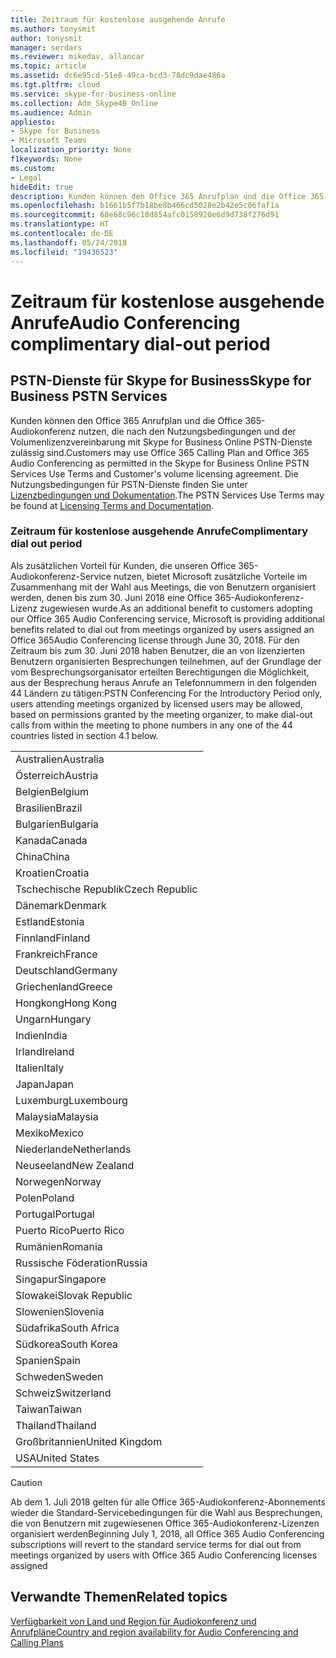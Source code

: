 ```yaml
---
title: Zeitraum für kostenlose ausgehende Anrufe
ms.author: tonysmit
author: tonysmit
manager: serdars
ms.reviewer: mikedav, allancar
ms.topic: article
ms.assetid: dc6e95cd-51e8-49ca-bcd3-78dc9dae486a
ms.tgt.pltfrm: cloud
ms.service: skype-for-business-online
ms.collection: Adm_Skype4B_Online
ms.audience: Admin
appliesto:
- Skype for Business
- Microsoft Teams
localization_priority: None
f1keywords: None
ms.custom:
- Legal
hideEdit: true
description: Kunden können den Office 365 Anrufplan und die Office 365-Audiokonferenz nutzen, die nach den Nutzungsbedingungen und der Volumenlizenzvereinbarung mit Skype for Business Online PSTN-Dienste zulässig sind.
ms.openlocfilehash: b1661b5f7b18be8b466cd5028e2b42e5c06faf1a
ms.sourcegitcommit: 68e68c96c18d854afc0158920e6d9d738f276d91
ms.translationtype: HT
ms.contentlocale: de-DE
ms.lasthandoff: 05/24/2018
ms.locfileid: "19436523"
---
```

# <a name="audio-conferencing-complimentary-dial-out-period"></a><span data-ttu-id="249e8-103">Zeitraum für kostenlose ausgehende Anrufe</span><span class="sxs-lookup"><span data-stu-id="249e8-103">Audio Conferencing complimentary dial-out period</span></span>

## <a name="skype-for-business-pstn-services"></a><span data-ttu-id="249e8-104">PSTN-Dienste für Skype for Business</span><span class="sxs-lookup"><span data-stu-id="249e8-104">Skype for Business PSTN Services</span></span>

<span data-ttu-id="249e8-105">Kunden können den Office 365 Anrufplan und die Office 365-Audiokonferenz nutzen, die nach den Nutzungsbedingungen und der Volumenlizenzvereinbarung mit Skype for Business Online PSTN-Dienste zulässig sind.</span><span class="sxs-lookup"><span data-stu-id="249e8-105">Customers may use Office 365 Calling Plan and Office 365 Audio Conferencing as permitted in the Skype for Business Online PSTN Services Use Terms and Customer's volume licensing agreement.</span></span> <span data-ttu-id="249e8-106">Die Nutzungsbedingungen für PSTN-Dienste finden Sie unter [Lizenzbedingungen und Dokumentation](http://www.microsoftvolumelicensing.com/DocumentSearch.aspx?Mode=2&amp;Keyword=PSTN).</span><span class="sxs-lookup"><span data-stu-id="249e8-106">The PSTN Services Use Terms may be found at [Licensing Terms and Documentation](http://www.microsoftvolumelicensing.com/DocumentSearch.aspx?Mode=2&amp;Keyword=PSTN).</span></span>
  
### <a name="complimentary-dial-out-period"></a><span data-ttu-id="249e8-107">Zeitraum für kostenlose ausgehende Anrufe</span><span class="sxs-lookup"><span data-stu-id="249e8-107">Complimentary dial out period</span></span>

<span data-ttu-id="249e8-108">Als zusätzlichen Vorteil für Kunden, die unseren Office 365-Audiokonferenz-Service nutzen, bietet Microsoft zusätzliche Vorteile im Zusammenhang mit der Wahl aus Meetings, die von Benutzern organisiert werden, denen bis zum 30. Juni 2018 eine Office 365-Audiokonferenz-Lizenz zugewiesen wurde.</span><span class="sxs-lookup"><span data-stu-id="249e8-108">As an additional benefit to customers adopting our Office 365 Audio Conferencing service, Microsoft is providing additional benefits related to dial out from meetings organized by users assigned an Office 365Audio Conferencing license through June 30, 2018.</span></span> <span data-ttu-id="249e8-109">Für den Zeitraum bis zum 30. Juni 2018 haben Benutzer, die an von lizenzierten Benutzern organisierten Besprechungen teilnehmen, auf der Grundlage der vom Besprechungsorganisator erteilten Berechtigungen die Möglichkeit, aus der Besprechung heraus Anrufe an Telefonnummern in den folgenden 44 Ländern zu tätigen:</span><span class="sxs-lookup"><span data-stu-id="249e8-109">PSTN Conferencing For the Introductory Period only, users attending meetings organized by licensed users may be allowed, based on permissions granted by the meeting organizer, to make dial-out calls from within the meeting to phone numbers in any one of the 44 countries listed in section 4.1 below.</span></span>
  
|    |
|-----|
|<span data-ttu-id="249e8-110">Australien</span><span class="sxs-lookup"><span data-stu-id="249e8-110">Australia</span></span>  <br/> |
|<span data-ttu-id="249e8-111">Österreich</span><span class="sxs-lookup"><span data-stu-id="249e8-111">Austria</span></span>  <br/> |
|<span data-ttu-id="249e8-112">Belgien</span><span class="sxs-lookup"><span data-stu-id="249e8-112">Belgium</span></span>  <br/> |
|<span data-ttu-id="249e8-113">Brasilien</span><span class="sxs-lookup"><span data-stu-id="249e8-113">Brazil</span></span>  <br/> |
|<span data-ttu-id="249e8-114">Bulgarien</span><span class="sxs-lookup"><span data-stu-id="249e8-114">Bulgaria</span></span>  <br/> |
|<span data-ttu-id="249e8-115">Kanada</span><span class="sxs-lookup"><span data-stu-id="249e8-115">Canada</span></span>  <br/> |
|<span data-ttu-id="249e8-116">China</span><span class="sxs-lookup"><span data-stu-id="249e8-116">China</span></span>  <br/> |
|<span data-ttu-id="249e8-117">Kroatien</span><span class="sxs-lookup"><span data-stu-id="249e8-117">Croatia</span></span>  <br/> |
|<span data-ttu-id="249e8-118">Tschechische Republik</span><span class="sxs-lookup"><span data-stu-id="249e8-118">Czech Republic</span></span>  <br/> |
|<span data-ttu-id="249e8-119">Dänemark</span><span class="sxs-lookup"><span data-stu-id="249e8-119">Denmark</span></span>  <br/> |
|<span data-ttu-id="249e8-120">Estland</span><span class="sxs-lookup"><span data-stu-id="249e8-120">Estonia</span></span>  <br/> |
|<span data-ttu-id="249e8-121">Finnland</span><span class="sxs-lookup"><span data-stu-id="249e8-121">Finland</span></span>  <br/> |
|<span data-ttu-id="249e8-122">Frankreich</span><span class="sxs-lookup"><span data-stu-id="249e8-122">France</span></span>  <br/> |
|<span data-ttu-id="249e8-123">Deutschland</span><span class="sxs-lookup"><span data-stu-id="249e8-123">Germany</span></span>  <br/> |
|<span data-ttu-id="249e8-124">Griechenland</span><span class="sxs-lookup"><span data-stu-id="249e8-124">Greece</span></span>  <br/> |
|<span data-ttu-id="249e8-125">Hongkong</span><span class="sxs-lookup"><span data-stu-id="249e8-125">Hong Kong</span></span>  <br/> |
|<span data-ttu-id="249e8-126">Ungarn</span><span class="sxs-lookup"><span data-stu-id="249e8-126">Hungary</span></span>  <br/> |
|<span data-ttu-id="249e8-127">Indien</span><span class="sxs-lookup"><span data-stu-id="249e8-127">India</span></span>  <br/> |
|<span data-ttu-id="249e8-128">Irland</span><span class="sxs-lookup"><span data-stu-id="249e8-128">Ireland</span></span>  <br/> |
|<span data-ttu-id="249e8-129">Italien</span><span class="sxs-lookup"><span data-stu-id="249e8-129">Italy</span></span>  <br/> |
|<span data-ttu-id="249e8-130">Japan</span><span class="sxs-lookup"><span data-stu-id="249e8-130">Japan</span></span>  <br/> |
|<span data-ttu-id="249e8-131">Luxemburg</span><span class="sxs-lookup"><span data-stu-id="249e8-131">Luxembourg</span></span>  <br/> |
|<span data-ttu-id="249e8-132">Malaysia</span><span class="sxs-lookup"><span data-stu-id="249e8-132">Malaysia</span></span>  <br/> |
|<span data-ttu-id="249e8-133">Mexiko</span><span class="sxs-lookup"><span data-stu-id="249e8-133">Mexico</span></span>  <br/> |
|<span data-ttu-id="249e8-134">Niederlande</span><span class="sxs-lookup"><span data-stu-id="249e8-134">Netherlands</span></span>  <br/> |
|<span data-ttu-id="249e8-135">Neuseeland</span><span class="sxs-lookup"><span data-stu-id="249e8-135">New Zealand</span></span>  <br/> |
|<span data-ttu-id="249e8-136">Norwegen</span><span class="sxs-lookup"><span data-stu-id="249e8-136">Norway</span></span>  <br/> |
|<span data-ttu-id="249e8-137">Polen</span><span class="sxs-lookup"><span data-stu-id="249e8-137">Poland</span></span>  <br/> |
|<span data-ttu-id="249e8-138">Portugal</span><span class="sxs-lookup"><span data-stu-id="249e8-138">Portugal</span></span>  <br/> |
|<span data-ttu-id="249e8-139">Puerto Rico</span><span class="sxs-lookup"><span data-stu-id="249e8-139">Puerto Rico</span></span>  <br/> |
|<span data-ttu-id="249e8-140">Rumänien</span><span class="sxs-lookup"><span data-stu-id="249e8-140">Romania</span></span>  <br/> |
|<span data-ttu-id="249e8-141">Russische Föderation</span><span class="sxs-lookup"><span data-stu-id="249e8-141">Russia</span></span>  <br/> |
|<span data-ttu-id="249e8-142">Singapur</span><span class="sxs-lookup"><span data-stu-id="249e8-142">Singapore</span></span>  <br/> |
|<span data-ttu-id="249e8-143">Slowakei</span><span class="sxs-lookup"><span data-stu-id="249e8-143">Slovak Republic</span></span>  <br/> |
|<span data-ttu-id="249e8-144">Slowenien</span><span class="sxs-lookup"><span data-stu-id="249e8-144">Slovenia</span></span>  <br/> |
|<span data-ttu-id="249e8-145">Südafrika</span><span class="sxs-lookup"><span data-stu-id="249e8-145">South Africa</span></span>  <br/> |
|<span data-ttu-id="249e8-146">Südkorea</span><span class="sxs-lookup"><span data-stu-id="249e8-146">South Korea</span></span>  <br/> |
|<span data-ttu-id="249e8-147">Spanien</span><span class="sxs-lookup"><span data-stu-id="249e8-147">Spain</span></span>  <br/> |
|<span data-ttu-id="249e8-148">Schweden</span><span class="sxs-lookup"><span data-stu-id="249e8-148">Sweden</span></span>  <br/> |
|<span data-ttu-id="249e8-149">Schweiz</span><span class="sxs-lookup"><span data-stu-id="249e8-149">Switzerland</span></span>  <br/> |
|<span data-ttu-id="249e8-150">Taiwan</span><span class="sxs-lookup"><span data-stu-id="249e8-150">Taiwan</span></span>  <br/> |
|<span data-ttu-id="249e8-151">Thailand</span><span class="sxs-lookup"><span data-stu-id="249e8-151">Thailand</span></span>  <br/> |
|<span data-ttu-id="249e8-152">Großbritannien</span><span class="sxs-lookup"><span data-stu-id="249e8-152">United Kingdom</span></span>  <br/> |
|<span data-ttu-id="249e8-153">USA</span><span class="sxs-lookup"><span data-stu-id="249e8-153">United States</span></span>  <br/> |
   
> [!CAUTION]
> <span data-ttu-id="249e8-154">Ab dem 1. Juli 2018 gelten für alle Office 365-Audiokonferenz-Abonnements wieder die Standard-Servicebedingungen für die Wahl aus Besprechungen, die von Benutzern mit zugewiesenen Office 365-Audiokonferenz-Lizenzen organisiert werden</span><span class="sxs-lookup"><span data-stu-id="249e8-154">Beginning July 1, 2018, all Office 365 Audio Conferencing subscriptions will revert to the standard service terms for dial out from meetings organized by users with Office 365 Audio Conferencing licenses assigned</span></span> 
  
## <a name="related-topics"></a><span data-ttu-id="249e8-155">Verwandte Themen</span><span class="sxs-lookup"><span data-stu-id="249e8-155">Related topics</span></span>
[<span data-ttu-id="249e8-156">Verfügbarkeit von Land und Region für Audiokonferenz und Anrufpläne</span><span class="sxs-lookup"><span data-stu-id="249e8-156">Country and region availability for Audio Conferencing and Calling Plans</span></span>](../country-and-region-availability-for-audio-conferencing-and-calling-plans/country-and-region-availability-for-audio-conferencing-and-calling-plans.md)
